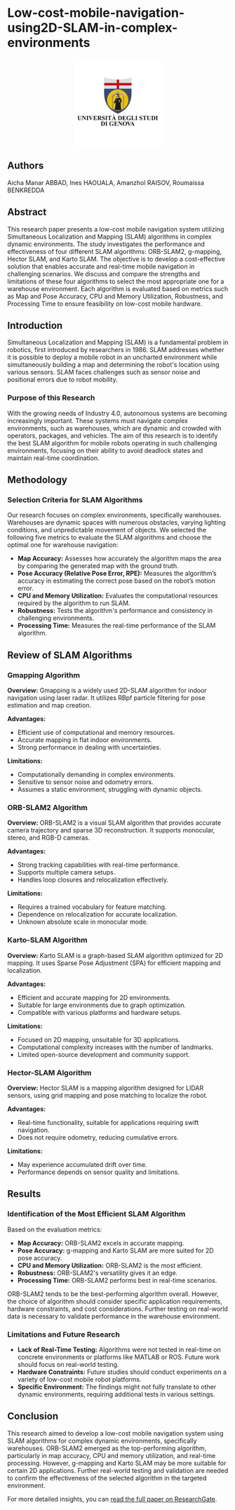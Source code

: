 # Low-cost-mobile-navigation-using2D-SLAM-in-complex-environments
<p align="center">
  <img src="./logounige.jpg" alt="UNIGE Logo" width="200"/>
</p>

## Authors
Aicha Manar ABBAD, Ines HAOUALA, Amanzhol RAISOV, Roumaissa BENKREDDA

## Abstract
This research paper presents a low-cost mobile navigation system utilizing Simultaneous Localization and Mapping (SLAM) algorithms in complex dynamic environments. The study investigates the performance and effectiveness of four different SLAM algorithms: ORB-SLAM2, g-mapping, Hector SLAM, and Karto SLAM. The objective is to develop a cost-effective solution that enables accurate and real-time mobile navigation in challenging scenarios. We discuss and compare the strengths and limitations of these four algorithms to select the most appropriate one for a warehouse environment. Each algorithm is evaluated based on metrics such as Map and Pose Accuracy, CPU and Memory Utilization, Robustness, and Processing Time to ensure feasibility on low-cost mobile hardware.

## Introduction
Simultaneous Localization and Mapping (SLAM) is a fundamental problem in robotics, first introduced by researchers in 1986. SLAM addresses whether it is possible to deploy a mobile robot in an uncharted environment while simultaneously building a map and determining the robot's location using various sensors. SLAM faces challenges such as sensor noise and positional errors due to robot mobility.

### Purpose of this Research
With the growing needs of Industry 4.0, autonomous systems are becoming increasingly important. These systems must navigate complex environments, such as warehouses, which are dynamic and crowded with operators, packages, and vehicles. The aim of this research is to identify the best SLAM algorithm for mobile robots operating in such challenging environments, focusing on their ability to avoid deadlock states and maintain real-time coordination.

## Methodology

### Selection Criteria for SLAM Algorithms
Our research focuses on complex environments, specifically warehouses. Warehouses are dynamic spaces with numerous obstacles, varying lighting conditions, and unpredictable movement of objects. We selected the following five metrics to evaluate the SLAM algorithms and choose the optimal one for warehouse navigation:

- **Map Accuracy:** Assesses how accurately the algorithm maps the area by comparing the generated map with the ground truth.
- **Pose Accuracy (Relative Pose Error, RPE):** Measures the algorithm’s accuracy in estimating the correct pose based on the robot’s motion error.
- **CPU and Memory Utilization:** Evaluates the computational resources required by the algorithm to run SLAM.
- **Robustness:** Tests the algorithm's performance and consistency in challenging environments.
- **Processing Time:** Measures the real-time performance of the SLAM algorithm.

## Review of SLAM Algorithms

### Gmapping Algorithm
**Overview:** Gmapping is a widely used 2D-SLAM algorithm for indoor navigation using laser radar. It utilizes RBpf particle filtering for pose estimation and map creation.

**Advantages:**
- Efficient use of computational and memory resources.
- Accurate mapping in flat indoor environments.
- Strong performance in dealing with uncertainties.

**Limitations:**
- Computationally demanding in complex environments.
- Sensitive to sensor noise and odometry errors.
- Assumes a static environment, struggling with dynamic objects.

### ORB-SLAM2 Algorithm
**Overview:** ORB-SLAM2 is a visual SLAM algorithm that provides accurate camera trajectory and sparse 3D reconstruction. It supports monocular, stereo, and RGB-D cameras.

**Advantages:**
- Strong tracking capabilities with real-time performance.
- Supports multiple camera setups.
- Handles loop closures and relocalization effectively.

**Limitations:**
- Requires a trained vocabulary for feature matching.
- Dependence on relocalization for accurate localization.
- Unknown absolute scale in monocular mode.

### Karto-SLAM Algorithm
**Overview:** Karto SLAM is a graph-based SLAM algorithm optimized for 2D mapping. It uses Sparse Pose Adjustment (SPA) for efficient mapping and localization.

**Advantages:**
- Efficient and accurate mapping for 2D environments.
- Suitable for large environments due to graph optimization.
- Compatible with various platforms and hardware setups.

**Limitations:**
- Focused on 2D mapping, unsuitable for 3D applications.
- Computational complexity increases with the number of landmarks.
- Limited open-source development and community support.

### Hector-SLAM Algorithm
**Overview:** Hector SLAM is a mapping algorithm designed for LIDAR sensors, using grid mapping and pose matching to localize the robot.

**Advantages:**
- Real-time functionality, suitable for applications requiring swift navigation.
- Does not require odometry, reducing cumulative errors.

**Limitations:**
- May experience accumulated drift over time.
- Performance depends on sensor quality and limitations.

## Results

### Identification of the Most Efficient SLAM Algorithm
Based on the evaluation metrics:

- **Map Accuracy:** ORB-SLAM2 excels in accurate mapping.
- **Pose Accuracy:** g-mapping and Karto SLAM are more suited for 2D pose accuracy.
- **CPU and Memory Utilization:** ORB-SLAM2 is the most efficient.
- **Robustness:** ORB-SLAM2's versatility gives it an edge.
- **Processing Time:** ORB-SLAM2 performs best in real-time scenarios.

ORB-SLAM2 tends to be the best-performing algorithm overall. However, the choice of algorithm should consider specific application requirements, hardware constraints, and cost considerations. Further testing on real-world data is necessary to validate performance in the warehouse environment.

### Limitations and Future Research
- **Lack of Real-Time Testing:** Algorithms were not tested in real-time on concrete environments or platforms like MATLAB or ROS. Future work should focus on real-world testing.
- **Hardware Constraints:** Future studies should conduct experiments on a variety of low-cost mobile robot platforms.
- **Specific Environment:** The findings might not fully translate to other dynamic environments, requiring additional tests in various settings.

## Conclusion
This research aimed to develop a low-cost mobile navigation system using SLAM algorithms for complex dynamic environments, specifically warehouses. ORB-SLAM2 emerged as the top-performing algorithm, particularly in map accuracy, CPU and memory utilization, and real-time processing. However, g-mapping and Karto SLAM may be more suitable for certain 2D applications. Further real-world testing and validation are needed to confirm the effectiveness of the selected algorithm in the targeted environment.

For more detailed insights, you can [read the full paper on ResearchGate](https://www.researchgate.net/publication/372690429_Low_cost_mobile_navigation_using_2D-SLAM_in_complex_environments).


